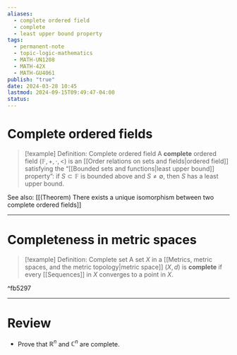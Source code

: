 ```yaml
---
aliases:
  - complete ordered field
  - complete
  - least upper bound property
tags:
  - permanent-note
  - topic-logic-mathematics
  - MATH-UN1208
  - MATH-42X
  - MATH-GU4061
publish: "true"
date: 2024-03-28 10:45
lastmod: 2024-09-15T09:49:47-04:00
status: 
---
```

# Complete ordered fields


>[!example] Definition: Complete ordered field
>A **complete** ordered field $(\mathbb F, + , \cdot, <)$ is an [[Order relations on sets and fields|ordered field]] satisfying the “[[Bounded sets and functions|least upper bound]] property”: if $S \subset \mathbb F$ is bounded above and $S \neq \emptyset$, then $S$ has a least upper bound.

See also: [[(Theorem) There exists a unique isomorphism between two complete ordered fields]]

---
# Completeness in metric spaces

>[!example] Definition: Complete set
>A set $X$ in a [[Metrics, metric spaces, and the metric topology|metric space]] $(X, d)$ is **complete** if every [[Sequences]] in $X$ converges to a point in $X$.

^fb5297

---
# Review

- Prove that $\mathbb R^n$ and $\mathbb C^n$ are complete.
